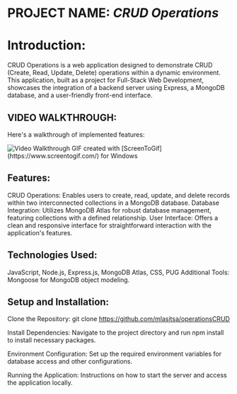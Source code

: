 # PROJECT NAME: *CRUD Operations*


# Introduction:
CRUD Operations is a web application designed to demonstrate CRUD (Create, Read, Update, Delete) operations within a dynamic environment. 
This application, built as a project for Full-Stack Web Development, showcases the integration of a backend server using Express, a MongoDB database, and a user-friendly front-end interface.

## VIDEO WALKTHROUGH:

Here's a walkthrough of implemented features:

<img src='https://i.imgur.com/4wZVl7H.gif' title='Video Walkthrough' width='' alt='Video Walkthrough' />       
GIF created with [ScreenToGif](https://www.screentogif.com/) for Windows

## Features:
CRUD Operations: Enables users to create, read, update, and delete records within two interconnected collections in a MongoDB database.
Database Integration: Utilizes MongoDB Atlas for robust database management, featuring collections with a defined relationship.
User Interface: Offers a clean and responsive interface for straightforward interaction with the application's features.

## Technologies Used:
JavaScript, Node.js, Express.js, MongoDB Atlas, CSS, PUG
Additional Tools: Mongoose for MongoDB object modeling.

## Setup and Installation:
Clone the Repository: git clone https://github.com/mlasitsa/operationsCRUD

Install Dependencies: Navigate to the project directory and run npm install to install necessary packages.

Environment Configuration: Set up the required environment variables for database access and other configurations.

Running the Application: Instructions on how to start the server and access the application locally.
